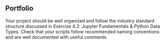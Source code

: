 <h2>Portfolio</h2>

<p>Your project should be well organized and follow the industry standard structure discussed in Exercise 4.2: Jupyter Fundamentals &amp; Python Data Types. Check that your scripts follow recommended naming conventions and are well documented with useful comments. </p>
